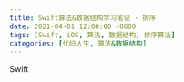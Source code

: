 ```yaml
---
title: Swift算法&数据结构学习笔记 - 排序
date: 2021-04-01 12:00:00 +0800
tags: [Swift, iOS, 算法, 数据结构, 排序算法]
categories: [代码人生, 算法&数据结构]
---
```


Swift
